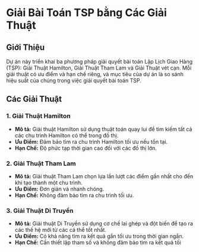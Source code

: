 # Giải Bài Toán TSP bằng Các Giải Thuật

## Giới Thiệu

Dự án này triển khai ba phương pháp giải quyết bài toán Lập Lịch Giao Hàng (TSP): Giải Thuật Hamilton, Giải Thuật Tham Lam và Giải Thuật vét cạn. Mỗi giải thuật có ưu điểm và hạn chế riêng, và mục tiêu của dự án là so sánh hiệu suất của chúng trong việc giải quyết bài toán TSP.

## Các Giải Thuật

### 1. Giải Thuật Hamilton

- **Mô tả:** Giải thuật Hamilton sử dụng thuật toán quay lui để tìm kiếm tất cả các chu trình Hamilton có thể trong đồ thị.
- **Ưu Điểm:** Đảm bảo tìm ra chu trình Hamilton tối ưu nếu tồn tại.
- **Hạn Chế:** Độ phức tạp thời gian cao đối với các đồ thị lớn.

### 2. Giải Thuật Tham Lam

- **Mô tả:** Giải thuật Tham Lam chọn lựa lần lượt các điểm gần nhất cho đến khi tạo thành một chu trình.
- **Ưu Điểm:** Đơn giản và nhanh chóng.
- **Hạn Chế:** Không đảm bảo tìm ra chu trình tối ưu.

### 3. Giải Thuật Di Truyền

- **Mô tả:** Giải thuật Di Truyền sử dụng cơ chế lai ghép và đột biến để tạo ra các thế hệ mới từ các cá thể tốt nhất.
- **Ưu Điểm:** Có khả năng tìm ra kết quả gần tối ưu trong thời gian ngắn.
- **Hạn Chế:** Cần thiết lập tham số và không đảm bảo tìm ra kết quả tối


